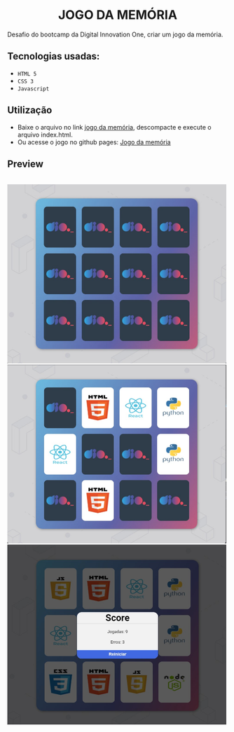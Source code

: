 <h1 align='center'>JOGO DA MEMÓRIA</h1>

 Desafio do bootcamp da Digital Innovation One, criar um jogo da memória.

## Tecnologias usadas:
 - ``HTML 5``
 - ``CSS 3``
 - ``Javascript``

## Utilização
* Baixe o arquivo no link [jogo da memória](https://github.com/fredcsouza/jogo-da-memoria-dio/archive/refs/heads/master.zip), descompacte e execute o arquivo index.html.
* Ou acesse o jogo no github pages: [Jogo da memória](https://fredcsouza.github.io/jogo-da-memoria-dio/)

## Preview
</br>

<img src="./preview1.jpg" alt="preview inicio do jogo" width=500>
<img src="./preview2.jpg" alt="preview de cartas viradas" width=500>
<img src="./preview3.jpg" alt="preview de fim do jogo" width=500>

